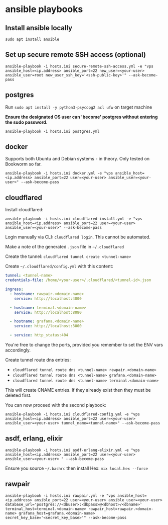 # ansible playbooks

## Install ansible locally

`sudo apt install ansible`

## Set up secure remote SSH access (optional)

`ansible-playbook -i hosts.ini secure-remote-ssh-access.yml -e "vps ansible_host=<ip.address> ansible_port=22 new_user=<your-user> ansible_user=root new_user_ssh_key='<ssh-public-key>'" --ask-become-pass`

## postgres

Run `sudo apt install -y python3-psycopg2 acl ufw` on target machine

**Ensure the designated OS user can 'become' postgres without entering the sudo password.**

`ansible-playbook -i hosts.ini postgres.yml`

## docker

Supports both Ubuntu and Debian systems - in theory. Only tested on Bookworm so far.

`ansible-playbook -i hosts.ini docker.yml -e "vps ansible_host=<ip.address> ansible_port=22 user=<your-user> ansible_user=<your-user>" --ask-become-pass`

## cloudflared

Install cloudflared:

`ansible-playbook -i hosts.ini cloudflared-install.yml -e "vps ansible_host=<ip.address> ansible_port=22 user=<your-user> ansible_user=<your-user>" --ask-become-pass`

Login manually via CLI: `cloudflared login`. This cannot be automated.

Make a note of the generated `.json` file in `~/.cloudflared`

Create the tunnel: `cloudflared tunnel create <tunnel-name>`

Create `~/.cloudflared/config.yml` with this content:

```yaml
tunnel: <tunnel-name>
credentials-file: /home/<your-user>/.cloudflared/<tunnel-id>.json

ingress:
  - hostname: rawpair.<domain-name>
    service: http://localhost:4000

  - hostname: terminal.<domain-name>
    service: http://localhost:8080

  - hostname: grafana.<domain-name>
    service: http://localhost:3000

  - service: http_status:404
```

You're free to change the ports, provided you remember to set the ENV vars accordingly.

Create tunnel route dns entries:

- `cloudflared tunnel route dns <tunnel-name> rawpair.<domain-name>`
- `cloudflared tunnel route dns <tunnel-name> grafana.<domain-name>`
- `cloudflared tunnel route dns <tunnel-name> terminal.<domain-name>`

This will create CNAME entries. If they already exist then they must be deleted first.

You can now proceed with the second playbook:

`ansible-playbook -i hosts.ini cloudflared-config.yml -e "vps ansible_host=<ip.address> ansible_port=22 user=<your-user> ansible_user=<your-user> tunnel_name=<tunnel-name>" --ask-become-pass`

## asdf, erlang, elixir

`ansible-playbook -i hosts.ini asdf-erlang-elixir.yml -e "vps ansible_host=<ip.address> ansible_port=22 user=<your-user> ansible_user=<your-user> " --ask-become-pass`

Ensure you source `~/.bashrc` then install Hex: `mix local.hex --force`

## rawpair

`ansible-playbook -i hosts.ini rawpair.yml -e "vps ansible_host=<ip.address> ansible_port=22 user=<your-user> ansible_user=<your-user> database_url='postgres://<dbuser>:<dbpass>@<dbhost>/<dbname>' terminal_host=terminal.<domain-name> rawpair_host=rawpair.<domain-name> grafana_host=grafana.<domain-name> secret_key_base='<secret_key_base>'" --ask-become-pass`



